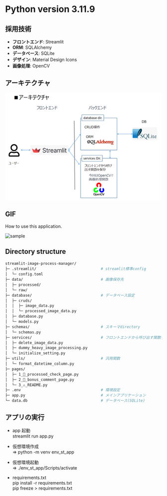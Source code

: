# Python version 3.11.9

## 採用技術

- **フロントエンド**: Streamlit
- **ORM**: SQLAlchemy
- **データベース**: SQLite
- **デザイン**: Material Design Icons
- **画像処理**: OpenCV

## アーキテクチャ

![アーキテクチャ](docs/ST-IPM-architecture.png)

## GIF

How to use this application.

<img src="./docs/sample_video.gif" alt="sample" style="height:500px;">

## Directory structure

```bash
streamlit-image-process-manager/
├─ .streamlit/                             # streamlit標準config
│  └─ config.toml
├─ data/                                   # 画像保存先
│  ├─ processed/
│  └─ raw/
├─ database/                               # データベース設定
│  ├─ cruds/
│  │  ├─ image_data.py
│  │  └─ processed_image_data.py
│  ├─ database.py
│  └─ models.py
├─ schemas/                                # スキーマdirectory
│  └─ schemas.py
├─ services/                               # フロントエンドから呼び出す関数を保存
│  ├─ delete_image_data.py
│  ├─ dummy_heavy_image_processing.py
│  └─ initialize_setting.py
├─ utils/                                  # 汎用関数
│  └─ format_datetime_column.py
├─ pages/
│  ├─ 1_🚀_processed_check_page.py
│  ├─ 2_📑_bonus_comment_page.py
│  └─ 3_⚠️_README.py
├─ .env                                    # 環境設定
├─ app.py                                  # メインアプリケーション
└─ data.db                                 # データベース(SQLite)
```

## アプリの実行

- app 起動</br>
  streamlit run app.py

- 仮想環境作成</br>
  => python -m venv env_st_app

- 仮想環境起動</br>
  => ./env_st_app/Scripts/activate

- requirements.txt</br>
  pip install -r requirements.txt</br>
  pip freeze > requirements.txt</br>
